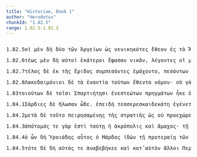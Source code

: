 ```yaml
---
title: "Historiae, Book 1"
author: "Herodotus"
chunkId: "1.82.5"
range: 1.82.5-1.82.5
---
```


<pre class="greek prose syntax" data-urn="urn:cts:greekLit:tlg0016.tlg001"><p><span class="subdoc" data-subdoc="1.82.5">1.82.5</span><span class="sentence"><span class=" nominative" data-flags="l-p---mn-" data-head="9" data-id="1" data-lemma="ὁ">οἱ </span><span class=" " data-def="indeed, of a truth, but, indeed" data-flags="d--------" data-head="15" data-id="2" data-lemma="μέν">μὲν </span><span class=" " data-flags="d--------" data-head="15" data-id="3" data-lemma="δή">δὴ </span><span class=" " data-def="Acut.(Sp, two, two" data-flags="a--------" data-head="1" data-id="4" data-lemma="δύο">δύο </span><span class=" genitive" data-flags="l-p---mg-" data-head="6" data-id="5" data-lemma="ὁ">τῶν </span><span class=" genitive" data-def="of, from Argos, Argive, the Greeks" data-flags="n-p---mg-" data-head="4" data-id="6" data-lemma="Ἀργεῖος">Ἀργείων </span><span class=" " data-def="so, thus, as, how" data-flags="d--------" data-head="8" data-id="7" data-lemma="ὡς">ὡς </span><span class="verb nominative" data-def="conquer, prevail, conqueror, conquered" data-flags="v-prpamn-" data-head="9" data-id="8" data-lemma="νικάω">νενικηκότες </span><span class="verb " data-flags="v3piia---" data-head="15" data-id="9" data-lemma="θέω">ἔθεον </span><span class=" " data-def="into, to, into" data-flags="r--------" data-head="9" data-id="10" data-lemma="εἰς">ἐς </span><span class=" accusative" data-flags="l-s---na-" data-head="12" data-id="11" data-lemma="ὁ">τὸ </span><span class=" accusative" data-flags="n-s---na-" data-head="10" data-id="12" data-lemma="Ἄργος">Ἄργος</span><span class=" " data-flags="u--------" data-head="9" data-id="13" data-lemma=",">, </span><span class=" nominative" data-flags="l-s---mn-" data-head="18" data-id="14" data-lemma="ὁ">ὁ </span><span class=" " data-flags="c--------" data-head="0" data-id="15" data-lemma="δέ">δὲ </span><span class=" genitive" data-flags="l-p---mg-" data-head="17" data-id="16" data-lemma="ὁ">τῶν </span><span class=" genitive" data-flags="n-p---mg-" data-head="18" data-id="17" data-lemma="Λακεδαιμόνιος">Λακεδαιμονίων </span><span class=" nominative" data-flags="n-s---mn-" data-head="34" data-id="18" data-lemma="Ὀθρυάδης">Ὀθρυάδης </span><span class="verb nominative" data-def="" data-flags="v-sapamn-" data-head="23" data-id="19" data-lemma="σκυλάω">σκυλεύσας </span><span class=" accusative" data-flags="l-p---ma-" data-head="22" data-id="20" data-lemma="ὁ">τοὺς </span><span class=" genitive" data-def="of, from Argos, Argive, the Greeks" data-flags="n-p---mg-" data-head="22" data-id="21" data-lemma="Ἀργεῖος">Ἀργείων </span><span class=" accusative" data-def="corpse, dying person, the dead" data-flags="a-p---ma-" data-head="19" data-id="22" data-lemma="νεκρός">νεκροὺς </span><span class=" " data-flags="c--------" data-head="34" data-id="23" data-lemma="καί">καὶ </span><span class="verb nominative" data-def="bring to, bring in" data-flags="v-sapamn-" data-head="23" data-id="24" data-lemma="προσφορέω">προσφορήσας </span><span class=" accusative" data-flags="l-p---na-" data-head="26" data-id="25" data-lemma="ὁ">τὰ </span><span class=" accusative" data-def="tool, implement, tackle, tackling, ropes, halyards" data-flags="n-p---na-" data-head="24" data-id="26" data-lemma="ὅπλον">ὅπλα </span><span class=" " data-def="on the side of, in the direction of, from, at, to, práti" data-flags="r--------" data-head="24" data-id="27" data-lemma="πρός">πρὸς </span><span class=" accusative" data-flags="l-s---na-" data-head="30" data-id="28" data-lemma="ὁ">τὸ </span><span class=" genitive" data-def="Stadtrecht von Gortyn, of himself, herself, itself, itself, absolutely" data-flags="p-s---mg-" data-head="30" data-id="29" data-lemma="ἑαυτοῦ">ἑωυτοῦ </span><span class=" accusative" data-def="camp, encampment, encamped army, Castra Praetoriana" data-flags="n-s---na-" data-head="27" data-id="30" data-lemma="στρατόπεδον">στρατόπεδον </span><span class=" " data-def="into, to, into" data-flags="r--------" data-head="34" data-id="31" data-lemma="εἰς">ἐν </span><span class=" dative" data-flags="l-s---fd-" data-head="33" data-id="32" data-lemma="ὁ">τῇ </span><span class=" dative" data-def="arranging, arrangement, drawing up in rank and file, order, disposition of an army" data-flags="n-s---fd-" data-head="31" data-id="33" data-lemma="τάξις">τάξι </span><span class="verb " data-flags="v3siia---" data-head="15" data-id="34" data-lemma="ἔχω">εἶχε </span><span class=" accusative" data-def="Stadtrecht von Gortyn, of himself, herself, itself, itself, absolutely" data-flags="p-s---ma-" data-head="34" data-id="35" data-lemma="ἑαυτοῦ">ἑωυτόν</span><span class=" " data-flags="u--------" data-head="0" data-id="36" data-lemma=".">. </span></span><span class="sentence"><span class=" dative" data-def="day, at daybreak, in the day" data-flags="n-s---fd-" data-head="4" data-id="1" data-lemma="ἡμέρα">ἡμέρῃ </span><span class=" " data-flags="d--------" data-head="4" data-id="2" data-lemma="δέ">δὲ </span><span class=" dative" data-def="second, next, comes in second" data-flags="a-s---fd-" data-head="1" data-id="3" data-lemma="δεύτερος">δευτέρῃ </span><span class="verb " data-flags="v3piia---" data-head="0" data-id="4" data-lemma="πάρειμι">παρῆσαν </span><span class="verb nominative" data-def="learn, by hearsay, by inquiry" data-flags="v-pppemn-" data-head="4" data-id="5" data-lemma="πυνθάνομαι">πυνθανόμενοι </span><span class=" nominative" data-def="either, both of two, each one" data-flags="a-p---mn-" data-head="4" data-id="6" data-lemma="ἀμφότερος">ἀμφότεροι</span><span class=" " data-flags="u--------" data-head="0" data-id="7" data-lemma=".">. </span></span></p><p><span class="subdoc" data-subdoc="1.82.6">1.82.6</span><span class="sentence"><span class=" " data-flags="d--------" data-head="6" data-id="1" data-lemma="τέος">τέως </span><span class=" " data-def="indeed, of a truth, but, indeed" data-flags="d--------" data-head="6" data-id="2" data-lemma="μέν">μὲν </span><span class=" " data-flags="d--------" data-head="6" data-id="3" data-lemma="δή">δὴ </span><span class=" nominative" data-def="self, him, her, it, the very one, the same" data-flags="p-p---mn-" data-head="8" data-id="4" data-lemma="αὐτός">αὐτοὶ </span><span class=" nominative" data-def="each of two, each singly, both" data-flags="a-p---mn-" data-head="4" data-id="5" data-lemma="ἑκάτερος">ἑκάτεροι </span><span class="verb " data-def="Spir. Prooem., Eratosth.Prooem, say, affirm, assert, shall we say of" data-flags="v3piia---" data-head="0" data-id="6" data-lemma="φημί">ἔφασαν </span><span class="verb " data-def="conquer, prevail, conqueror, conquered" data-flags="v-sppa---" data-head="6" data-id="7" data-lemma="νικάω">νικᾶν</span><span class=" " data-flags="u--------" data-head="6" data-id="8" data-lemma=",">, </span><span class="verb nominative" data-flags="v-pppamn-" data-head="10" data-id="9" data-lemma="λέγω">λέγοντες </span><span class=" nominative" data-flags="l-p---mn-" data-head="18" data-id="10" data-lemma="ὁ">οἳ </span><span class=" " data-def="indeed, of a truth, but, indeed" data-flags="d--------" data-head="18" data-id="11" data-lemma="μέν">μὲν </span><span class=" " data-def="so, thus, as, how" data-flags="c--------" data-head="9" data-id="12" data-lemma="ὡς">ὡς </span><span class=" genitive" data-def="Stadtrecht von Gortyn, of himself, herself, itself, itself, absolutely" data-flags="p-p---mg-" data-head="14" data-id="13" data-lemma="ἑαυτοῦ">ἑωυτῶν </span><span class=" nominative" data-flags="a-p---mn-" data-head="15" data-id="14" data-lemma="πλείων">πλεῦνες </span><span class="verb " data-def="to be superior to, prevail over, overcome, to be superior, prevail" data-flags="v3pria---" data-head="12" data-id="15" data-lemma="περιγίγνομαι">περιγεγόνασι</span><span class=" " data-flags="u--------" data-head="9" data-id="16" data-lemma=",">, </span><span class=" nominative" data-flags="l-p---mn-" data-head="18" data-id="17" data-lemma="ὁ">οἳ </span><span class=" " data-flags="c--------" data-head="8" data-id="18" data-lemma="δέ">δὲ </span><span class=" accusative" data-flags="l-p---ma-" data-head="22" data-id="19" data-lemma="ὁ">τοὺς </span><span class=" " data-def="indeed, of a truth, but, indeed" data-flags="d--------" data-head="25" data-id="20" data-lemma="μέν">μὲν </span><span class="verb nominative" data-def="show forth, display, have, produce" data-flags="v-pppamn-" data-head="17" data-id="21" data-lemma="ἀποφαίνω">ἀποφαίνοντες </span><span class="verb accusative" data-def="flee, take flight, ran, flee" data-flags="v-prpama-" data-head="25" data-id="22" data-lemma="φεύγω">πεφευγότας</span><span class=" " data-flags="u--------" data-head="22" data-id="23" data-lemma=",">, </span><span class=" accusative" data-flags="l-s---ma-" data-head="26" data-id="24" data-lemma="ὁ">τὸν </span><span class=" " data-flags="c--------" data-head="21" data-id="25" data-lemma="δέ">δὲ </span><span class=" accusative" data-def="their own, their, their own property, their own" data-flags="a-s---ma-" data-head="28" data-id="26" data-lemma="σφέτερος">σφέτερον </span><span class="verb accusative" data-def="stay beside, near, stand by, remain, stay" data-flags="v-sapama-" data-head="28" data-id="27" data-lemma="παραμένω">παραμείναντα </span><span class=" " data-flags="c--------" data-head="25" data-id="28" data-lemma="καί">καὶ </span><span class="verb accusative" data-def="strip, despoil a slain enemy, strip" data-flags="v-sapama-" data-head="28" data-id="29" data-lemma="σκυλεύω">σκυλεύσαντα </span><span class=" accusative" data-flags="l-p---ma-" data-head="32" data-id="30" data-lemma="ὁ">τοὺς </span><span class=" genitive" data-def="the person there, that person, thing, the more remote" data-flags="p-p---mg-" data-head="32" data-id="31" data-lemma="ἐκεῖνος">ἐκείνων </span><span class=" accusative" data-def="corpse, dying person, the dead" data-flags="n-p---ma-" data-head="29" data-id="32" data-lemma="νεκρός">νεκρούς</span><span class=" " data-flags="u--------" data-head="0" data-id="33" data-lemma="·">· </span></span></p><p><span class="subdoc" data-subdoc="1.82.7">1.82.7</span><span class="sentence"><span class=" accusative" data-def="coming to pass, performance, consummation, fulfilment, execution, result" data-flags="n-s---na-" data-head="7" data-id="1" data-lemma="τέλος">τέλος </span><span class=" " data-flags="d--------" data-head="10" data-id="2" data-lemma="δέ">δὲ </span><span class=" " data-def="from out of, from, out of, forth from" data-flags="r--------" data-head="6" data-id="3" data-lemma="ἐκ">ἐκ </span><span class=" genitive" data-flags="l-s---fg-" data-head="5" data-id="4" data-lemma="ὁ">τῆς </span><span class=" genitive" data-flags="n-s---fg-" data-head="3" data-id="5" data-lemma="ἔρις">ἔριδος </span><span class="verb nominative" data-def="fall, dash together, concur" data-flags="v-papamn-" data-head="7" data-id="6" data-lemma="συμπίτνω">συμπεσόντες </span><span class="verb " data-def="fight, fight with, against" data-flags="v3piie---" data-head="10" data-id="7" data-lemma="μάχομαι">ἐμάχοντο</span><span class=" " data-flags="u--------" data-head="7" data-id="8" data-lemma=",">, </span><span class="verb genitive" data-def="Exc. ex libris Herodiani, fall down, cast oneself down" data-flags="v-papamg-" data-head="14" data-id="9" data-lemma="πίπτω">πεσόντων </span><span class=" " data-flags="c--------" data-head="0" data-id="10" data-lemma="δέ">δὲ </span><span class=" " data-flags="d--------" data-head="12" data-id="11" data-lemma="καί">καὶ </span><span class=" genitive" data-def="either, both of two, each one" data-flags="a-p---mg-" data-head="13" data-id="12" data-lemma="ἀμφότερος">ἀμφοτέρων </span><span class=" genitive" data-def="many, many, many" data-flags="a-p---mg-" data-head="9" data-id="13" data-lemma="πολύς">πολλῶν </span><span class="verb " data-def="conquer, prevail, conqueror, conquered" data-flags="v3piia---" data-head="10" data-id="14" data-lemma="νικάω">ἐνίκων </span><span class=" nominative" data-flags="n-p---mn-" data-head="14" data-id="15" data-lemma="Λακεδαιμόνιος">Λακεδαιμόνιοι</span><span class=" " data-flags="u--------" data-head="0" data-id="16" data-lemma=".">. </span></span><span class="sentence"><span class=" nominative" data-def="of, from Argos, Argive, the Greeks" data-flags="n-p---mn-" data-head="16" data-id="1" data-lemma="Ἀργεῖος">Ἀργεῖοι </span><span class=" " data-def="indeed, of a truth, but, indeed" data-flags="d--------" data-head="16" data-id="2" data-lemma="μέν">μέν </span><span class=" " data-flags="d--------" data-head="8" data-id="3" data-lemma="νῦν">νυν </span><span class=" " data-def="ápa, ab, ap-ehtre" data-flags="r--------" data-head="8" data-id="4" data-lemma="ἀπό">ἀπὸ </span><span class=" genitive" data-def="this, u, this man here" data-flags="a-s---mg-" data-head="7" data-id="5" data-lemma="οὗτος">τούτου </span><span class=" genitive" data-flags="l-s---mg-" data-head="7" data-id="6" data-lemma="ὁ">τοῦ </span><span class=" genitive" data-def="time, a, time" data-flags="n-s---mg-" data-head="4" data-id="7" data-lemma="χρόνος">χρόνου </span><span class="verb nominative" data-def="shear, clip close, crop their, close" data-flags="v-papmmn-" data-head="16" data-id="8" data-lemma="κατακείρω">κατακειράμενοι </span><span class=" accusative" data-flags="l-p---fa-" data-head="10" data-id="9" data-lemma="ὁ">τὰς </span><span class=" accusative" data-def="head, in stature, down over the head" data-flags="n-p---fa-" data-head="8" data-id="10" data-lemma="κεφαλή">κεφαλάς</span><span class=" " data-flags="u--------" data-head="8" data-id="11" data-lemma=",">, </span><span class=" accusative" data-def="before, in front, fore, in front" data-flags="a-s---na-" data-head="14" data-id="12" data-lemma="πρότερος">πρότερον </span><span class=" accusative" data-def="it is compulsory, necessary, compulsion, on compulsion" data-flags="a-s---na-" data-head="14" data-id="13" data-lemma="ἐπανάγκης">ἐπάναγκες </span><span class="verb nominative" data-def="let the hair grow long, plume oneself, give oneself airs, aimed at" data-flags="v-pppamn-" data-head="8" data-id="14" data-lemma="κομάω">κομῶντες</span><span class=" " data-flags="u--------" data-head="14" data-id="15" data-lemma=",">, </span><span class="verb " data-def="make, do, make, produce" data-flags="v3paim---" data-head="0" data-id="16" data-lemma="ποιέω">ἐποιήσαντο </span><span class=" accusative" data-flags="n-s---ma-" data-head="19" data-id="17" data-lemma="νόμος">νόμον </span><span class=" " data-flags="d--------" data-head="19" data-id="18" data-lemma="τε">τε </span><span class=" " data-flags="c--------" data-head="38" data-id="19" data-lemma="καί">καὶ </span><span class=" accusative" data-def="curse, curses, cursing" data-flags="n-s---fa-" data-head="19" data-id="20" data-lemma="κατάρα">κατάρην </span><span class=" " data-flags="d--------" data-head="28" data-id="21" data-lemma="μή">μὴ </span><span class=" accusative" data-def="before, in front, fore, in front" data-flags="a-s---na-" data-head="28" data-id="22" data-lemma="πρότερος">πρότερον </span><span class="verb " data-def="thicken, congeal, curdle" data-flags="v--fna---" data-head="28" data-id="23" data-lemma="τρέφω">θρέψειν </span><span class=" accusative" data-def="hair of the head, the hair, hair, wig" data-flags="n-s---fa-" data-head="23" data-id="24" data-lemma="κόμη">κόμην </span><span class=" genitive" data-def="of, from Argos, Argive, the Greeks" data-flags="n-p---mg-" data-head="26" data-id="25" data-lemma="Ἀργεῖος">Ἀργείων </span><span class=" accusative" data-def="not one, not even one, nobody, nothing, not even one" data-flags="p-s---ma-" data-head="23" data-id="26" data-lemma="μηδείς">μηδένα</span><span class=" " data-flags="u--------" data-head="23" data-id="27" data-lemma=",">, </span><span class=" " data-def="and not, but not), nor, not even, not either" data-flags="c--------" data-head="38" data-id="28" data-lemma="μηδέ">μηδὲ </span><span class=" accusative" data-flags="l-p---fa-" data-head="30" data-id="29" data-lemma="ὁ">τὰς </span><span class=" accusative" data-def="woman, man, mistress, lady" data-flags="n-p---fa-" data-head="32" data-id="30" data-lemma="γυνή">γυναῖκάς </span><span class=" dative" data-def="Rendic.Pont. Accad.Rom. di Arch, they, them, them" data-flags="p-p---fd-" data-head="32" data-id="31" data-lemma="σφεῖς">σφι </span><span class="verb " data-def="wear golden ornaments, apparel, wearing a gold ornament" data-flags="v--fna---" data-head="28" data-id="32" data-lemma="χρυσοφορέω">χρυσοφορήσειν</span><span class=" " data-flags="u--------" data-head="32" data-id="33" data-lemma=",">, </span><span class=" " data-def="before, until, before, sooner" data-flags="c--------" data-head="22" data-id="34" data-lemma="πρίν">πρὶν </span><span class=" accusative" data-flags="n-p---fa-" data-head="36" data-id="35" data-lemma="Θυρέα">Θυρέας </span><span class="verb " data-def="recover what is lost, rescue, rescue, recover" data-flags="v3pasa---" data-head="34" data-id="36" data-lemma="ἀνασῴζω">ἀνασώσωνται</span><span class=" " data-flags="u--------" data-head="0" data-id="37" data-lemma=".">. </span></span></p><p><span class="subdoc" data-subdoc="1.82.8">1.82.8</span><span class="sentence"><span class=" nominative" data-flags="n-p---mn-" data-head="6" data-id="1" data-lemma="Λακεδαιμόνιος">Λακεδαιμόνιοι </span><span class=" " data-flags="d--------" data-head="6" data-id="2" data-lemma="δέ">δὲ </span><span class=" accusative" data-flags="l-p---na-" data-head="4" data-id="3" data-lemma="ὁ">τὰ </span><span class=" accusative" data-def="opposite, on the opposite side, opposite, fronting, face to face" data-flags="a-p---na-" data-head="6" data-id="4" data-lemma="ἐναντίος">ἐναντία </span><span class=" genitive" data-def="this, u, this man here" data-flags="p-p---ng-" data-head="4" data-id="5" data-lemma="οὗτος">τούτων </span><span class="verb " data-def="l), Alc, set, put, place, set" data-flags="v3paim---" data-head="0" data-id="6" data-lemma="τίθημι">ἔθεντο </span><span class=" accusative" data-flags="n-s---ma-" data-head="6" data-id="7" data-lemma="νόμος">νόμον</span><span class=" " data-flags="u--------" data-head="0" data-id="8" data-lemma="·">· </span></span><span class="sentence"><span class=" " data-flags="d--------" data-head="3" data-id="1" data-lemma="οὐ">οὐ </span><span class=" " data-def="for, yes, . . , no, ay doubtless" data-flags="d--------" data-head="10" data-id="2" data-lemma="γάρ">γὰρ </span><span class="verb nominative" data-def="let the hair grow long, plume oneself, give oneself airs, aimed at" data-flags="v-pppamn-" data-head="8" data-id="3" data-lemma="κομάω">κομῶντες </span><span class=" " data-def="before, forth, before, in front of, in front of" data-flags="r--------" data-head="3" data-id="4" data-lemma="πρό">πρὸ </span><span class=" genitive" data-def="this, u, this man here" data-flags="p-s---ng-" data-head="4" data-id="5" data-lemma="οὗτος">τούτου </span><span class=" " data-def="ápa, ab, ap-ehtre" data-flags="r--------" data-head="8" data-id="6" data-lemma="ἀπό">ἀπὸ </span><span class=" genitive" data-def="this, u, this man here" data-flags="p-s---ng-" data-head="6" data-id="7" data-lemma="οὗτος">τούτου </span><span class="verb " data-def="let the hair grow long, plume oneself, give oneself airs, aimed at" data-flags="v--pna---" data-head="10" data-id="8" data-lemma="κομάω">κομᾶν</span><span class=" " data-flags="u--------" data-head="0" data-id="9" data-lemma=".">. </span></span><span class="sentence"><span class=" accusative" data-flags="l-s---ma-" data-head="9" data-id="1" data-lemma="ὁ">τὸν </span><span class=" " data-flags="d--------" data-head="4" data-id="2" data-lemma="δέ">δὲ </span><span class=" accusative" data-def="sem, sm, i" data-flags="n-s---ma-" data-head="9" data-id="3" data-lemma="εἷς">ἕνα </span><span class="verb " data-flags="v3ppia---" data-head="0" data-id="4" data-lemma="λέγω">λέγουσι </span><span class=" accusative" data-flags="l-s---ma-" data-head="9" data-id="5" data-lemma="ὁ">τὸν </span><span class="verb accusative" data-def="remain over, survive" data-flags="v-sappma-" data-head="9" data-id="6" data-lemma="περιλείπομαι">περιλειφθέντα </span><span class=" genitive" data-flags="l-p---mg-" data-head="8" data-id="7" data-lemma="ὁ">τῶν </span><span class=" genitive" data-def="three hundred" data-flags="a-p---mg-" data-head="6" data-id="8" data-lemma="τριακόσιοι">τριηκοσίων </span><span class=" accusative" data-flags="n-s---ma-" data-head="25" data-id="9" data-lemma="Ὀθρυάδης">Ὀθρυάδην</span><span class=" " data-flags="u--------" data-head="11" data-id="10" data-lemma=",">, </span><span class="verb accusative" data-def="make ugly, disfigure, give, a bad form" data-flags="v-sppema-" data-head="25" data-id="11" data-lemma="αἰσχύνω">αἰσχυνόμενον </span><span class="verb " data-def="return, come home, when he returns from" data-flags="v--pna---" data-head="11" data-id="12" data-lemma="ἀπονοστέω">ἀπονοστέειν </span><span class=" " data-def="into, to, into" data-flags="r--------" data-head="12" data-id="13" data-lemma="εἰς">ἐς </span><span class=" accusative" data-def="from Sparta, to Sparta, a Spartan" data-flags="n-s---fa-" data-head="13" data-id="14" data-lemma="Σπάρτη">Σπάρτην </span><span class=" genitive" data-flags="l-p---mg-" data-head="17" data-id="15" data-lemma="ὁ">τῶν </span><span class=" dative" data-def="" data-flags="p-s---md-" data-head="17" data-id="16" data-lemma="ἕ">οἱ </span><span class=" genitive" data-def="soldier of the same" data-flags="n-p---mg-" data-head="18" data-id="17" data-lemma="συλλοχίτης">συλλοχιτέων </span><span class="verb genitive" data-def="destroy utterly, make away with, kill, destroy, ruin" data-flags="v-prpemg-" data-head="12" data-id="18" data-lemma="διαφθείρω">διεφθαρμένων</span><span class=" " data-flags="u--------" data-head="11" data-id="19" data-lemma=",">, </span><span class=" " data-def="just there, just here, there" data-flags="d--------" data-head="25" data-id="20" data-lemma="αὐτοῦ">αὐτοῦ </span><span class=" accusative" data-def="him, her, it, himself" data-flags="p3s---ma-" data-head="25" data-id="21" data-lemma="μιν">μιν </span><span class=" " data-def="into, to, into" data-flags="r--------" data-head="25" data-id="22" data-lemma="εἰς">ἐν </span><span class=" dative" data-flags="l-p---fd-" data-head="24" data-id="23" data-lemma="ὁ">τῇσι </span><span class=" dative" data-flags="n-p---fd-" data-head="22" data-id="24" data-lemma="Θυρέα">Θυρέῃσι </span><span class="verb " data-flags="v--anm---" data-head="4" data-id="25" data-lemma="καταχράω">καταχρήσασθαι </span><span class=" accusative" data-def="Stadtrecht von Gortyn, of himself, herself, itself, itself, absolutely" data-flags="a-s---ma-" data-head="21" data-id="26" data-lemma="ἑαυτοῦ">ἑωυτόν</span><span class=" " data-flags="u--------" data-head="0" data-id="27" data-lemma=".">. </span></span></p><p><span class="subdoc" data-subdoc="1.83">1.83</span><span class="sentence"><span class=" genitive" data-def="such as this, so good, so noble, so bad, so great a thing" data-flags="a-p---ng-" data-head="6" data-id="1" data-lemma="τοιοῦτος">τοιούτων </span><span class=" " data-flags="d--------" data-head="7" data-id="2" data-lemma="δέ">δὲ </span><span class=" dative" data-flags="l-p---md-" data-head="4" data-id="3" data-lemma="ὁ">τοῖσι </span><span class=" dative" data-flags="n-p---md-" data-head="5" data-id="4" data-lemma="Σπαρτιάτης">Σπαρτιήτῃσι </span><span class="verb genitive" data-def="put, place in, institute, begin" data-flags="v-prpang-" data-head="7" data-id="5" data-lemma="ἐνίστημι">ἐνεστεώτων </span><span class=" genitive" data-def="deed, act, act, occurrence, matter, affair" data-flags="n-p---ng-" data-head="5" data-id="6" data-lemma="πρᾶγμα">πρηγμάτων </span><span class="verb " data-def="to have come, be present, had come, shall have come" data-flags="v3siia---" data-head="0" data-id="7" data-lemma="ἥκω">ἧκε </span><span class=" nominative" data-flags="l-s---mn-" data-head="10" data-id="8" data-lemma="ὁ">ὁ </span><span class=" nominative" data-def="" data-flags="a-s---mn-" data-head="10" data-id="9" data-lemma="Σάρδεις">Σαρδιηνὸς </span><span class=" nominative" data-def="herald, pursuivant, public messenger, envoy, messengers between nations at war" data-flags="n-s---mn-" data-head="7" data-id="10" data-lemma="κῆρυξ">κῆρυξ </span><span class="verb nominative" data-flags="v-sppemn-" data-head="7" data-id="11" data-lemma="δέω">δεόμενος </span><span class=" dative" data-flags="n-s---md-" data-head="13" data-id="12" data-lemma="Κροῖσος">Κροίσῳ </span><span class="verb " data-def="come to aid, succour, assist, aid, maintain, rights" data-flags="v--pna---" data-head="11" data-id="13" data-lemma="βοηθέω">βοηθέειν </span><span class="verb dative" data-def="besiege, the besiegers, to be besieged, in a state of siege" data-flags="v-sppemd-" data-head="12" data-id="14" data-lemma="πολιορκέω">πολιορκεομένῳ</span><span class=" " data-flags="u--------" data-head="0" data-id="15" data-lemma=".">. </span></span><span class="sentence"><span class=" nominative" data-flags="l-p---mn-" data-head="10" data-id="1" data-lemma="ὁ">οἳ </span><span class=" " data-flags="d--------" data-head="10" data-id="2" data-lemma="δέ">δὲ </span><span class=" " data-flags="d--------" data-head="10" data-id="3" data-lemma="ὅμως">ὅμως</span><span class=" " data-flags="u--------" data-head="5" data-id="4" data-lemma=",">, </span><span class=" " data-flags="c--------" data-head="10" data-id="5" data-lemma="ἐπεί">ἐπείτε </span><span class="verb " data-def="learn, by hearsay, by inquiry" data-flags="v3paim---" data-head="5" data-id="6" data-lemma="πυνθάνομαι">ἐπύθοντο </span><span class=" genitive" data-flags="l-s---mg-" data-head="8" data-id="7" data-lemma="ὁ">τοῦ </span><span class=" genitive" data-def="herald, pursuivant, public messenger, envoy, messengers between nations at war" data-flags="n-s---mg-" data-head="6" data-id="8" data-lemma="κῆρυξ">κήρυκος</span><span class=" " data-flags="u--------" data-head="5" data-id="9" data-lemma=",">, </span><span class="verb " data-def="set in motion, urge on, cheer on, tear, inspired" data-flags="v3plie---" data-head="0" data-id="10" data-lemma="ὁρμάω">ὁρμέατο </span><span class="verb " data-def="come to aid, succour, assist, aid, maintain, rights" data-flags="v--pna---" data-head="10" data-id="11" data-lemma="βοηθέω">βοηθέειν</span><span class=" " data-flags="u--------" data-head="0" data-id="12" data-lemma=".">. </span></span><span class="sentence"><span class=" " data-flags="d--------" data-head="5" data-id="1" data-lemma="καί">καί </span><span class=" dative" data-def="Rendic.Pont. Accad.Rom. di Arch, they, them, them" data-flags="p-p---md-" data-head="9" data-id="2" data-lemma="σφεῖς">σφι </span><span class=" " data-flags="d--------" data-head="4" data-id="3" data-lemma="ἤδη">ἤδη </span><span class="verb dative" data-def="get ready, prepare, hold ready, fit out and prepare what one has" data-flags="v-prpemd-" data-head="5" data-id="4" data-lemma="παρασκευάζω">παρεσκευασμένοισι </span><span class=" " data-flags="c--------" data-head="9" data-id="5" data-lemma="καί">καὶ </span><span class=" genitive" data-def="ship, NT, the ships" data-flags="n-p---fg-" data-head="7" data-id="6" data-lemma="ναῦς">νεῶν </span><span class="verb genitive" data-flags="v-pppafg-" data-head="5" data-id="7" data-lemma="εἰμί">ἐουσέων </span><span class=" genitive" data-def="at hand, ready, prepared, in hand, in ready money" data-flags="a-p---fg-" data-head="7" data-id="8" data-lemma="ἑτοῖμος">ἑτοίμων </span><span class="verb " data-def="ibo, start, set out, was setting out" data-flags="v3saia---" data-head="0" data-id="9" data-lemma="ἔρχομαι">ἦλθε </span><span class=" nominative" data-flags="a-s---fn-" data-head="11" data-id="10" data-lemma="ἄλλος">ἄλλη </span><span class=" nominative" data-def="message, tidings, a report of, concerning" data-flags="n-s---fn-" data-head="9" data-id="11" data-lemma="ἀγγελία">ἀγγελίη</span><span class=" " data-flags="u--------" data-head="13" data-id="12" data-lemma=",">, </span><span class=" " data-def="so, thus, as, how" data-flags="c--------" data-head="9" data-id="13" data-lemma="ὡς">ὡς </span><span class="verb " data-def="to be taken, conquered, fall into an enemy's hand, to fall into the hands of, to be caught, seized" data-flags="v3sroa---" data-head="19" data-id="14" data-lemma="ἁλίσκομαι">ἡλώκοι </span><span class=" nominative" data-flags="l-s---nn-" data-head="16" data-id="15" data-lemma="ὁ">τὸ </span><span class=" nominative" data-def="wall, city-wall, embankment" data-flags="n-s---nn-" data-head="14" data-id="16" data-lemma="τεῖχος">τεῖχος </span><span class=" genitive" data-flags="l-p---mg-" data-head="18" data-id="17" data-lemma="ὁ">τῶν </span><span class=" genitive" data-def="a Lydian" data-flags="n-p---mg-" data-head="16" data-id="18" data-lemma="Λυδός">Λυδῶν </span><span class=" " data-flags="c--------" data-head="13" data-id="19" data-lemma="καί">καὶ </span><span class="verb " data-flags="v3spop---" data-head="19" data-id="20" data-lemma="ἔχω">ἔχοιτο </span><span class=" nominative" data-flags="n-s---mn-" data-head="20" data-id="21" data-lemma="Κροῖσος">Κροῖσος </span><span class="verb nominative" data-def="take, save alive, take captive, spare, alive" data-flags="v-sappmn-" data-head="21" data-id="22" data-lemma="ζωγρέω">ζωγρηθείς</span><span class=" " data-flags="u--------" data-head="0" data-id="23" data-lemma=".">. </span></span><span class="sentence"><span class=" " data-def="in this way, manner, so, thus, thus, as follows" data-flags="d--------" data-head="8" data-id="1" data-lemma="οὕτως">οὕτω </span><span class=" " data-flags="d--------" data-head="8" data-id="2" data-lemma="δή">δὴ </span><span class=" nominative" data-def="this, u, this man here" data-flags="p-p---mn-" data-head="8" data-id="3" data-lemma="οὗτος">οὗτοι </span><span class=" " data-def="indeed, of a truth, but, indeed" data-flags="d--------" data-head="8" data-id="4" data-lemma="μέν">μὲν </span><span class=" accusative" data-def="bringing together, collecting, conjunction, comparison" data-flags="n-s---fa-" data-head="6" data-id="5" data-lemma="συμφορά">συμφορὴν </span><span class="verb nominative" data-def="make, do, make, produce" data-flags="v-papmmn-" data-head="8" data-id="6" data-lemma="ποιέω">ποιησάμενοι </span><span class=" accusative" data-def="big, full-grown, elder" data-flags="a-s---fa-" data-head="5" data-id="7" data-lemma="μέγας">μεγάλην </span><span class="verb " data-def="make to end, bring to an end, check, stop" data-flags="v3plie---" data-head="0" data-id="8" data-lemma="παύω">ἐπέπαυντο</span><span class=" " data-flags="u--------" data-head="0" data-id="9" data-lemma=".">. </span></span></p><p><span class="subdoc" data-subdoc="1.84.1">1.84.1</span><span class="sentence"><span class=" nominative" data-def="" data-flags="n-p---fn-" data-head="3" data-id="1" data-lemma="Σάρδεις">Σάρδιες </span><span class=" " data-flags="d--------" data-head="3" data-id="2" data-lemma="δέ">δὲ </span><span class="verb " data-def="to be taken, conquered, fall into an enemy's hand, to fall into the hands of, to be caught, seized" data-flags="v3paia---" data-head="0" data-id="3" data-lemma="ἁλίσκομαι">ἥλωσαν </span><span class=" " data-def="in this wise, thus, so very, so exceedingly, so" data-flags="d--------" data-head="3" data-id="4" data-lemma="ὧδε">ὧδε</span><span class=" " data-flags="u--------" data-head="0" data-id="5" data-lemma=".">. </span></span><span class="sentence"><span class=" " data-flags="c--------" data-head="15" data-id="1" data-lemma="ἐπεί">ἐπειδὴ </span><span class=" nominative" data-def="fourteenth" data-flags="a-s---fn-" data-head="4" data-id="2" data-lemma="τεσσαρεσκαιδέκατος">τεσσερεσκαιδεκάτη </span><span class="verb " data-def="come into a new state of being, come into being, to be born" data-flags="v3saim---" data-head="1" data-id="3" data-lemma="γίγνομαι">ἐγένετο </span><span class=" nominative" data-def="day, at daybreak, in the day" data-flags="n-s---fn-" data-head="3" data-id="4" data-lemma="ἡμέρα">ἡμέρη </span><span class="verb dative" data-def="besiege, the besiegers, to be besieged, in a state of siege" data-flags="v-sppemd-" data-head="6" data-id="5" data-lemma="πολιορκέω">πολιορκεομένῳ </span><span class=" dative" data-flags="n-s---md-" data-head="3" data-id="6" data-lemma="Κροῖσος">Κροίσῳ</span><span class=" " data-flags="u--------" data-head="1" data-id="7" data-lemma=",">, </span><span class=" nominative" data-def="the elder Cyrus" data-flags="n-s---mn-" data-head="15" data-id="8" data-lemma="Κῦρος">Κῦρος </span><span class=" dative" data-flags="l-s---fd-" data-head="10" data-id="9" data-lemma="ὁ">τῇ </span><span class=" dative" data-flags="n-s---fd-" data-head="13" data-id="10" data-lemma="στρατία">στρατιῇ </span><span class=" dative" data-flags="l-s---fd-" data-head="10" data-id="11" data-lemma="ὁ">τῇ </span><span class=" genitive" data-def="Stadtrecht von Gortyn, of himself, herself, itself, itself, absolutely" data-flags="p-s---mg-" data-head="10" data-id="12" data-lemma="ἑαυτοῦ">ἑωυτοῦ </span><span class="verb nominative" data-def="send off in different directions, send out expeditions, send over" data-flags="v-sapamn-" data-head="15" data-id="13" data-lemma="διαπέμπω">διαπέμψας </span><span class=" accusative" data-def="one who fights from a chariot, the driver, the hero who fights" data-flags="n-p---ma-" data-head="13" data-id="14" data-lemma="ἱππεύς">ἱππέας </span><span class="verb " data-def="foretell, premise, proclaim" data-flags="v3saia---" data-head="0" data-id="15" data-lemma="προεῖπον">προεῖπε </span><span class=" dative" data-flags="l-s---md-" data-head="18" data-id="16" data-lemma="ὁ">τῷ </span><span class=" dative" data-flags="a-s---md-" data-head="18" data-id="17" data-lemma="πρῶτος">πρώτῳ </span><span class="verb dative" data-def="go upon, set foot on, tread, walk upon, set foot on" data-flags="v-sapamd-" data-head="22" data-id="18" data-lemma="ἐπιβαίνω">ἐπιβάντι </span><span class=" genitive" data-flags="l-s---ng-" data-head="20" data-id="19" data-lemma="ὁ">τοῦ </span><span class=" genitive" data-def="wall, city-wall, embankment" data-flags="n-s---ng-" data-head="18" data-id="20" data-lemma="τεῖχος">τείχεος </span><span class=" accusative" data-def="gift, present, gift of honour, votive gift, offering" data-flags="n-p---na-" data-head="22" data-id="21" data-lemma="δῶρον">δῶρα </span><span class="verb " data-def="Aër, give freely, to be ready to give, offer" data-flags="v--fna---" data-head="15" data-id="22" data-lemma="δίδωμι">δώσειν</span><span class=" " data-flags="u--------" data-head="0" data-id="23" data-lemma=".">. </span></span></p><p><span class="subdoc" data-subdoc="1.84.2">1.84.2</span><span class="sentence"><span class=" " data-def="mip, miti, mit, in the midst of, among, between" data-flags="r--------" data-head="17" data-id="1" data-lemma="μετά">μετὰ </span><span class=" " data-flags="d--------" data-head="17" data-id="2" data-lemma="δέ">δὲ </span><span class=" accusative" data-def="this, u, this man here" data-flags="p-s---na-" data-head="1" data-id="3" data-lemma="οὗτος">τοῦτο </span><span class="verb genitive" data-def="attempt, endeavour, try, make trial of, make an attempt on" data-flags="v-sapmfg-" data-head="17" data-id="4" data-lemma="πειράω">πειρησαμένης </span><span class=" genitive" data-flags="l-s---fg-" data-head="6" data-id="5" data-lemma="ὁ">τῆς </span><span class=" genitive" data-def="army, a land force, host, company, band" data-flags="n-s---fg-" data-head="4" data-id="6" data-lemma="στρατιά">στρατιῆς </span><span class=" " data-def="so, thus, as, how" data-flags="c--------" data-head="4" data-id="7" data-lemma="ὡς">ὡς </span><span class=" " data-flags="d--------" data-head="9" data-id="8" data-lemma="οὐ">οὐ </span><span class="verb " data-def="go, come forward, advance, to be voided" data-flags="v3siia---" data-head="7" data-id="9" data-lemma="προχωρέω">προεχώρεε</span><span class=" " data-flags="u--------" data-head="4" data-id="10" data-lemma=",">, </span><span class=" " data-def="here, there, here, in this material world" data-flags="d--------" data-head="17" data-id="11" data-lemma="ἐνταῦθα">ἐνθαῦτα </span><span class=" genitive" data-flags="l-p---mg-" data-head="13" data-id="12" data-lemma="ὁ">τῶν </span><span class=" genitive" data-flags="p-p---mg-" data-head="14" data-id="13" data-lemma="ἄλλος">ἄλλων </span><span class="verb genitive" data-def="make to end, bring to an end, check, stop" data-flags="v-prpemg-" data-head="17" data-id="14" data-lemma="παύω">πεπαυμένων </span><span class=" nominative" data-def="nar-, ner-, nṛ-, nṛ" data-flags="n-s---mn-" data-head="17" data-id="15" data-lemma="ἀνήρ">ἀνὴρ </span><span class=" nominative" data-flags="n-s---mn-" data-head="15" data-id="16" data-lemma="Μάρδος">Μάρδος </span><span class="verb " data-def="attempt, endeavour, try, make trial of, make an attempt on" data-flags="v3siie---" data-head="0" data-id="17" data-lemma="πειράω">ἐπειρᾶτο </span><span class="verb nominative" data-def="put one's foot against, approach, mount, ascend" data-flags="v-sppamn-" data-head="17" data-id="18" data-lemma="προσβαίνω">προσβαίνων</span><span class=" " data-flags="u--------" data-head="22" data-id="19" data-lemma=",">, </span><span class=" dative" data-flags="p-s---md-" data-head="21" data-id="20" data-lemma="ὅς">τῷ </span><span class=" nominative" data-def="name, by name, by name" data-flags="n-s---nn-" data-head="22" data-id="21" data-lemma="ὄνομα">οὔνομα </span><span class="verb " data-flags="v3siia---" data-head="15" data-id="22" data-lemma="εἰμί">ἦν </span><span class=" nominative" data-flags="n-s---mn-" data-head="22" data-id="23" data-lemma="Ὑροιάδης">Ὑροιάδης</span><span class=" " data-flags="u--------" data-head="22" data-id="24" data-lemma=",">, </span><span class=" " data-flags="r--------" data-head="18" data-id="25" data-lemma="κατά">κατὰ </span><span class=" accusative" data-def="this, u, this man here" data-flags="p-s---na-" data-head="25" data-id="26" data-lemma="οὗτος">τοῦτο </span><span class=" genitive" data-flags="l-s---fg-" data-head="28" data-id="27" data-lemma="ὁ">τῆς </span><span class=" genitive" data-def="upper, higher city, citadel, castle" data-flags="n-s---fg-" data-head="26" data-id="28" data-lemma="ἀκρόπολις">ἀκροπόλιος </span><span class=" dative" data-flags="p-s---fd-" data-head="31" data-id="29" data-lemma="ὅς">τῇ </span><span class=" nominative" data-def="not one, no one, none, no set" data-flags="a-s---mn-" data-head="32" data-id="30" data-lemma="οὐδείς">οὐδεὶς </span><span class="verb " data-def="draw up in order of battle, form, array, marshal, to be drawn up, in rank and file" data-flags="v3slie---" data-head="28" data-id="31" data-lemma="τάσσω">ἐτέτακτο </span><span class=" nominative" data-def="" data-flags="n-s---mn-" data-head="31" data-id="32" data-lemma="φυλακός">φύλακος</span><span class=" " data-flags="u--------" data-head="0" data-id="33" data-lemma="·">· </span></span><span class="sentence"><span class=" " data-flags="d--------" data-head="4" data-id="1" data-lemma="οὐ">οὐ </span><span class=" " data-def="for, yes, . . , no, ay doubtless" data-flags="d--------" data-head="3" data-id="2" data-lemma="γάρ">γὰρ </span><span class="verb " data-flags="v3siia---" data-head="0" data-id="3" data-lemma="εἰμί">ἦν </span><span class=" nominative" data-flags="a-s---nn-" data-head="3" data-id="4" data-lemma="δεινός">δεινὸν </span><span class=" " data-flags="r--------" data-head="8" data-id="5" data-lemma="κατά">κατὰ </span><span class=" accusative" data-def="this, u, this man here" data-flags="p-s---na-" data-head="5" data-id="6" data-lemma="οὗτος">τοῦτο </span><span class=" " data-flags="c--------" data-head="3" data-id="7" data-lemma="μή">μὴ </span><span class="verb " data-def="to be taken, conquered, fall into an enemy's hand, to fall into the hands of, to be caught, seized" data-flags="v3sasa---" data-head="7" data-id="8" data-lemma="ἁλίσκομαι">ἁλῷ </span><span class=" " data-flags="d--------" data-head="8" data-id="9" data-lemma="ποτέ">κοτέ</span><span class=" " data-flags="u--------" data-head="0" data-id="10" data-lemma=".">. </span></span></p><p><span class="subdoc" data-subdoc="1.84.3">1.84.3</span><span class="sentence"><span class=" nominative" data-def="cut off, sheer, precipitous, precipices" data-flags="a-s---fn-" data-head="8" data-id="1" data-lemma="ἀπότομος">ἀπότομός </span><span class=" " data-flags="d--------" data-head="8" data-id="2" data-lemma="τε">τε </span><span class=" " data-def="for, yes, . . , no, ay doubtless" data-flags="d--------" data-head="4" data-id="3" data-lemma="γάρ">γὰρ </span><span class="verb " data-flags="v3spia---" data-head="0" data-id="4" data-lemma="εἰμί">ἐστὶ </span><span class=" " data-flags="d--------" data-head="4" data-id="5" data-lemma="ταύτῃ">ταύτῃ </span><span class=" nominative" data-flags="l-s---fn-" data-head="7" data-id="6" data-lemma="ὁ">ἡ </span><span class=" nominative" data-def="upper, higher city, citadel, castle" data-flags="n-s---fn-" data-head="4" data-id="7" data-lemma="ἀκρόπολις">ἀκρόπολις </span><span class=" " data-flags="c--------" data-head="4" data-id="8" data-lemma="καί">καὶ </span><span class=" nominative" data-def="without battle:, with whom no one fights, unconquerable, impregnable" data-flags="a-s---fn-" data-head="8" data-id="9" data-lemma="ἄμαχος">ἄμαχος</span><span class=" " data-flags="u--------" data-head="0" data-id="10" data-lemma="·">· </span></span><span class="sentence"><span class=" dative" data-flags="l-s---fd-" data-head="10" data-id="1" data-lemma="ὁ">τῇ </span><span class=" " data-flags="d--------" data-head="10" data-id="2" data-lemma="οὐδέ">οὐδὲ </span><span class=" nominative" data-flags="n-s---mn-" data-head="10" data-id="3" data-lemma="Μήλης">Μήλης </span><span class=" nominative" data-flags="l-s---mn-" data-head="3" data-id="4" data-lemma="ὁ">ὁ </span><span class=" accusative" data-def="before, in front, fore, in front" data-flags="a-s---na-" data-head="6" data-id="5" data-lemma="πρότερος">πρότερον </span><span class=" nominative" data-def="king, chief, captain, judge" data-flags="n-s---mn-" data-head="3" data-id="6" data-lemma="βασιλεύς">βασιλεὺς </span><span class=" genitive" data-def="" data-flags="n-p---fg-" data-head="6" data-id="7" data-lemma="Σάρδεις">Σαρδίων </span><span class=" dative" data-def="alone, solitary, bereft of, without" data-flags="a-s---fd-" data-head="1" data-id="8" data-lemma="μόνος">μούνῃ </span><span class=" " data-flags="d--------" data-head="10" data-id="9" data-lemma="οὐ">οὐ </span><span class="verb " data-def="carry round, carry about, being carried round" data-flags="v3saia---" data-head="0" data-id="10" data-lemma="περιφέρω">περιήνεικε </span><span class=" accusative" data-flags="l-s---ma-" data-head="12" data-id="11" data-lemma="ὁ">τὸν </span><span class=" accusative" data-def="lion, lion, lion's skin" data-flags="n-s---ma-" data-head="10" data-id="12" data-lemma="λέων">λέοντα </span><span class=" accusative" data-flags="p-s---ma-" data-head="17" data-id="13" data-lemma="ὅς">τὸν </span><span class=" dative" data-def="" data-flags="p-s---md-" data-head="17" data-id="14" data-lemma="ἕ">οἱ </span><span class=" nominative" data-flags="l-s---fn-" data-head="16" data-id="15" data-lemma="ὁ">ἡ </span><span class=" nominative" data-def="young girl" data-flags="n-s---fn-" data-head="17" data-id="16" data-lemma="παλλακή">παλλακὴ </span><span class="verb " data-def="bring into the world, engender, beget, bring forth" data-flags="v3saia---" data-head="12" data-id="17" data-lemma="τίκτω">ἔτεκε</span><span class=" " data-flags="u--------" data-head="20" data-id="18" data-lemma=",">, </span><span class=" genitive" data-flags="n-p---mg-" data-head="20" data-id="19" data-lemma="Τελμησσεύς">Τελμησσέων </span><span class="verb genitive" data-def="Bis Acc, judge, sit in judgement, sit as a juror" data-flags="v-papamg-" data-head="10" data-id="20" data-lemma="δικάζω">δικασάντων </span><span class=" " data-def="so, thus, as, how" data-flags="c--------" data-head="20" data-id="21" data-lemma="ὡς">ὡς </span><span class="verb genitive" data-def="carry round, carry about, being carried round" data-flags="v-sappmg-" data-head="27" data-id="22" data-lemma="περιφέρω">περιενειχθέντος </span><span class=" genitive" data-flags="l-s---mg-" data-head="24" data-id="23" data-lemma="ὁ">τοῦ </span><span class=" genitive" data-def="lion, lion, lion's skin" data-flags="n-s---mg-" data-head="22" data-id="24" data-lemma="λέων">λέοντος </span><span class=" accusative" data-flags="l-s---na-" data-head="26" data-id="25" data-lemma="ὁ">τὸ </span><span class=" accusative" data-def="wall, city-wall, embankment" data-flags="n-s---na-" data-head="22" data-id="26" data-lemma="τεῖχος">τεῖχος </span><span class="verb " data-flags="v3pfia---" data-head="21" data-id="27" data-lemma="εἰμί">ἔσονται </span><span class=" nominative" data-def="" data-flags="n-p---fn-" data-head="27" data-id="28" data-lemma="Σάρδεις">Σάρδιες </span><span class=" nominative" data-def="not to be taken, impregnable, not taken, holding out, unassailable, convincing" data-flags="a-p---fn-" data-head="27" data-id="29" data-lemma="ἀνάλωτος">ἀνάλωτοι</span><span class=" " data-flags="u--------" data-head="0" data-id="30" data-lemma=".">. </span></span><span class="sentence"><span class=" nominative" data-flags="l-s---mn-" data-head="3" data-id="1" data-lemma="ὁ">ὁ </span><span class=" " data-flags="d--------" data-head="18" data-id="2" data-lemma="δέ">δὲ </span><span class=" nominative" data-flags="n-s---mn-" data-head="18" data-id="3" data-lemma="Μήλης">Μήλης </span><span class=" " data-flags="r--------" data-head="8" data-id="4" data-lemma="κατά">κατὰ </span><span class=" accusative" data-flags="l-s---na-" data-head="7" data-id="5" data-lemma="ὁ">τὸ </span><span class=" accusative" data-flags="a-s---na-" data-head="7" data-id="6" data-lemma="ἄλλος">ἄλλο </span><span class=" accusative" data-def="wall, city-wall, embankment" data-flags="n-s---na-" data-head="4" data-id="7" data-lemma="τεῖχος">τεῖχος </span><span class="verb nominative" data-def="carry round, carry about, being carried round" data-flags="v-sapamn-" data-head="18" data-id="8" data-lemma="περιφέρω">περιενείκας</span><span class=" " data-flags="u--------" data-head="11" data-id="9" data-lemma=",">, </span><span class=" dative" data-flags="l-s---fd-" data-head="11" data-id="10" data-lemma="ὁ">τῇ </span><span class="verb " data-flags="v3siia---" data-head="7" data-id="11" data-lemma="εἰμί">ἦν </span><span class=" nominative" data-def="that may easily be attacked, assailable, contended for, contested" data-flags="a-s---nn-" data-head="11" data-id="12" data-lemma="ἐπίμαχος">ἐπίμαχον </span><span class=" nominative" data-flags="l-s---nn-" data-head="14" data-id="13" data-lemma="ὁ">τὸ </span><span class=" nominative" data-def="place, spot, district, spot, sites" data-flags="n-s---nn-" data-head="11" data-id="14" data-lemma="χωρίον">χωρίον </span><span class=" genitive" data-flags="l-s---fg-" data-head="16" data-id="15" data-lemma="ὁ">τῆς </span><span class=" genitive" data-def="upper, higher city, citadel, castle" data-flags="n-s---fg-" data-head="14" data-id="16" data-lemma="ἀκρόπολις">ἀκροπόλιος</span><span class=" " data-flags="u--------" data-head="11" data-id="17" data-lemma=",">, </span><span class="verb " data-def="make of small account, neglect" data-flags="v3saia---" data-head="0" data-id="18" data-lemma="κατηλογέω">κατηλόγησε </span><span class=" accusative" data-def="this, u, this man here" data-flags="p-s---na-" data-head="18" data-id="19" data-lemma="οὗτος">τοῦτο </span><span class=" " data-def="so, thus, as, how" data-flags="d--------" data-head="21" data-id="20" data-lemma="ὡς">ὡς </span><span class="verb accusative" data-flags="v-sppana-" data-head="19" data-id="21" data-lemma="εἰμί">ἐὸν </span><span class=" accusative" data-def="without battle:, with whom no one fights, unconquerable, impregnable" data-flags="a-s---na-" data-head="24" data-id="22" data-lemma="ἄμαχος">ἄμαχόν </span><span class=" " data-flags="d--------" data-head="24" data-id="23" data-lemma="τε">τε </span><span class=" " data-flags="c--------" data-head="21" data-id="24" data-lemma="καί">καὶ </span><span class=" accusative" data-def="cut off, sheer, precipitous, precipices" data-flags="a-s---na-" data-head="24" data-id="25" data-lemma="ἀπότομος">ἀπότομον</span><span class=" " data-flags="u--------" data-head="0" data-id="26" data-lemma="·">· </span></span><span class="sentence"><span class="verb " data-flags="v3spia---" data-head="0" data-id="1" data-lemma="εἰμί">ἔστι </span><span class=" " data-flags="d--------" data-head="1" data-id="2" data-lemma="δέ">δὲ </span><span class=" " data-def="on the side of, in the direction of, from, at, to, práti" data-flags="r--------" data-head="6" data-id="3" data-lemma="πρός">πρὸς </span><span class=" genitive" data-flags="l-s---mg-" data-head="5" data-id="4" data-lemma="ὁ">τοῦ </span><span class=" genitive" data-def="Mount Tmolus, Erster Bericht" data-flags="n-s---mg-" data-head="3" data-id="5" data-lemma="Τμῶλος">Τμώλου </span><span class="verb nominative" data-def="Studien zum griech. Perf, turn, direct" data-flags="v-srpenn-" data-head="10" data-id="6" data-lemma="τρέπω">τετραμμένον </span><span class=" genitive" data-flags="l-s---fg-" data-head="8" data-id="7" data-lemma="ὁ">τῆς </span><span class=" genitive" data-def="city, the citadel, the citadel" data-flags="n-s---fg-" data-head="10" data-id="8" data-lemma="πόλις">πόλιος</span><span class=" " data-flags="u--------" data-head="0" data-id="9" data-lemma=".">. </span></span></p><p><span class="subdoc" data-subdoc="1.84.4">1.84.4</span><span class="sentence"><span class=" nominative" data-flags="l-s---mn-" data-head="4" data-id="1" data-lemma="ὁ">ὁ </span><span class=" " data-def="certainly, in fact, really, really" data-flags="d--------" data-head="27" data-id="2" data-lemma="οὖν">ὦν </span><span class=" " data-flags="d--------" data-head="27" data-id="3" data-lemma="δή">δὴ </span><span class=" nominative" data-flags="n-s---mn-" data-head="27" data-id="4" data-lemma="Ὑροιάδης">Ὑροιάδης </span><span class=" nominative" data-def="this, u, this man here" data-flags="a-s---mn-" data-head="4" data-id="5" data-lemma="οὗτος">οὗτος </span><span class=" nominative" data-flags="l-s---mn-" data-head="4" data-id="6" data-lemma="ὁ">ὁ </span><span class=" nominative" data-flags="n-s---mn-" data-head="4" data-id="7" data-lemma="Μάρδος">Μάρδος </span><span class="verb nominative" data-flags="v-sapamn-" data-head="27" data-id="8" data-lemma="εἶδον">ἰδὼν </span><span class=" dative" data-flags="l-s---fd-" data-head="10" data-id="9" data-lemma="ὁ">τῇ </span><span class=" dative" data-def="previous to, before, the day before" data-flags="a-s---fd-" data-head="8" data-id="10" data-lemma="προτεραῖος">προτεραίῃ </span><span class=" genitive" data-flags="l-p---mg-" data-head="13" data-id="11" data-lemma="ὁ">τῶν </span><span class=" accusative" data-def="any one, any thing, who? what?, si se" data-flags="p-s---ma-" data-head="23" data-id="12" data-lemma="τις">τινα </span><span class=" genitive" data-def="a Lydian" data-flags="n-p---mg-" data-head="12" data-id="13" data-lemma="Λυδός">Λυδῶν </span><span class=" " data-flags="r--------" data-head="18" data-id="14" data-lemma="κατά">κατὰ </span><span class=" accusative" data-def="this, u, this man here" data-flags="p-s---na-" data-head="14" data-id="15" data-lemma="οὗτος">τοῦτο </span><span class=" genitive" data-flags="l-s---fg-" data-head="17" data-id="16" data-lemma="ὁ">τῆς </span><span class=" genitive" data-def="upper, higher city, citadel, castle" data-flags="n-s---fg-" data-head="15" data-id="17" data-lemma="ἀκρόπολις">ἀκροπόλιος </span><span class="verb accusative" data-def="go, come down from, die" data-flags="v-sapama-" data-head="23" data-id="18" data-lemma="καταβαίνω">καταβάντα </span><span class=" " data-flags="r--------" data-head="18" data-id="19" data-lemma="ἐπί">ἐπὶ </span><span class=" accusative" data-def="dog's skin, helmet, cap" data-flags="n-s---fa-" data-head="19" data-id="20" data-lemma="κυνέη">κυνέην </span><span class=" " data-def="from above, from on high, from the interior, above, on high" data-flags="d--------" data-head="22" data-id="21" data-lemma="ἄνωθεν">ἄνωθεν </span><span class="verb accusative" data-def="roll down, to be rolled down, thrown off" data-flags="v-sappfa-" data-head="20" data-id="22" data-lemma="κατακυλίνδω">κατακυλισθεῖσαν </span><span class=" " data-flags="c--------" data-head="8" data-id="23" data-lemma="καί">καὶ </span><span class="verb accusative" data-def="take up, having raised, take up and carry off, bear away" data-flags="v-sapmma-" data-head="23" data-id="24" data-lemma="ἀναιρέω">ἀνελόμενον</span><span class=" " data-flags="u--------" data-head="8" data-id="25" data-lemma=",">, </span><span class="verb " data-def="point out, show, say, tell, show the way to, show where to find" data-flags="v3saip---" data-head="27" data-id="26" data-lemma="φράζω">ἐφράσθη </span><span class=" " data-flags="c--------" data-head="0" data-id="27" data-lemma="καί">καὶ </span><span class=" " data-def="into, to, into" data-flags="r--------" data-head="30" data-id="28" data-lemma="εἰς">ἐς </span><span class=" accusative" data-def="soul, spirit, the principle of life, feeling and thought, of strong feeling and passion" data-flags="n-s---ma-" data-head="28" data-id="29" data-lemma="θυμός">θυμὸν </span><span class="verb " data-def="throw, throw so as to hit, hit, striking" data-flags="v3saim---" data-head="27" data-id="30" data-lemma="βάλλω">ἐβάλετο</span><span class=" " data-flags="u--------" data-head="0" data-id="31" data-lemma="·">· </span></span></p><p><span class="subdoc" data-subdoc="1.84.5">1.84.5</span><span class="sentence"><span class=" " data-flags="d--------" data-head="7" data-id="1" data-lemma="τότε">τότε </span><span class=" " data-flags="d--------" data-head="7" data-id="2" data-lemma="δέ">δὲ </span><span class=" " data-flags="d--------" data-head="4" data-id="3" data-lemma="δή">δὴ </span><span class=" nominative" data-def="self, him, her, it, the very one, the same" data-flags="p-s---mn-" data-head="6" data-id="4" data-lemma="αὐτός">αὐτός </span><span class=" " data-flags="d--------" data-head="7" data-id="5" data-lemma="τε">τε </span><span class="verb " data-def="go up, mount, go up to, to" data-flags="v3slia---" data-head="7" data-id="6" data-lemma="ἀναβαίνω">ἀναβεβήκεε </span><span class=" " data-flags="c--------" data-head="0" data-id="7" data-lemma="καί">καὶ </span><span class=" " data-flags="r--------" data-head="12" data-id="8" data-lemma="κατά">κατ̓ </span><span class=" accusative" data-def="self, him, her, it, the very one, the same" data-flags="p-s---ma-" data-head="8" data-id="9" data-lemma="αὐτός">αὐτὸν </span><span class=" nominative" data-flags="p-p---mn-" data-head="12" data-id="10" data-lemma="ἄλλος">ἄλλοι </span><span class=" genitive" data-def="a throw on the dice" data-flags="n-p---mg-" data-head="10" data-id="11" data-lemma="Πέρσης">Περσέων </span><span class="verb " data-def="go up, mount, go up to, to" data-flags="v3piia---" data-head="7" data-id="12" data-lemma="ἀναβαίνω">ἀνέβαινον</span><span class=" " data-flags="u--------" data-head="0" data-id="13" data-lemma="·">· </span></span><span class="sentence"><span class="verb genitive" data-def="put one's foot against, approach, mount, ascend" data-flags="v-papamg-" data-head="9" data-id="1" data-lemma="προσβαίνω">προσβάντων </span><span class=" " data-flags="d--------" data-head="9" data-id="2" data-lemma="δέ">δὲ </span><span class=" nominative" data-def="long, a great part, long" data-flags="a-p---mn-" data-head="1" data-id="3" data-lemma="συχνός">συχνῶν </span><span class=" " data-def="in this way, manner, so, thus, thus, as follows" data-flags="d--------" data-head="9" data-id="4" data-lemma="οὕτως">οὕτω </span><span class=" " data-flags="d--------" data-head="6" data-id="5" data-lemma="δή">δὴ </span><span class=" nominative" data-def="" data-flags="n-p---fn-" data-head="8" data-id="6" data-lemma="Σάρδεις">Σάρδιές </span><span class=" " data-flags="d--------" data-head="9" data-id="7" data-lemma="τε">τε </span><span class="verb " data-def="to be taken, conquered, fall into an enemy's hand, to fall into the hands of, to be caught, seized" data-flags="v3plia---" data-head="9" data-id="8" data-lemma="ἁλίσκομαι">ἡλώκεσαν </span><span class=" " data-flags="c--------" data-head="0" data-id="9" data-lemma="καί">καὶ </span><span class=" nominative" data-flags="a-s---nn-" data-head="12" data-id="10" data-lemma="πᾶς">πᾶν </span><span class=" nominative" data-flags="l-s---nn-" data-head="12" data-id="11" data-lemma="ὁ">τὸ </span><span class=" nominative" data-def="town, lower town, acropolis" data-flags="n-s---nn-" data-head="13" data-id="12" data-lemma="ἄστυ">ἄστυ </span><span class="verb " data-def="destroy, ravage, plunder, is carried off, endeavour to destroy, besiege" data-flags="v3siie---" data-head="9" data-id="13" data-lemma="πορθέω">ἐπορθέετο</span><span class=" " data-flags="u--------" data-head="0" data-id="14" data-lemma=".">. </span></span></p></pre>
